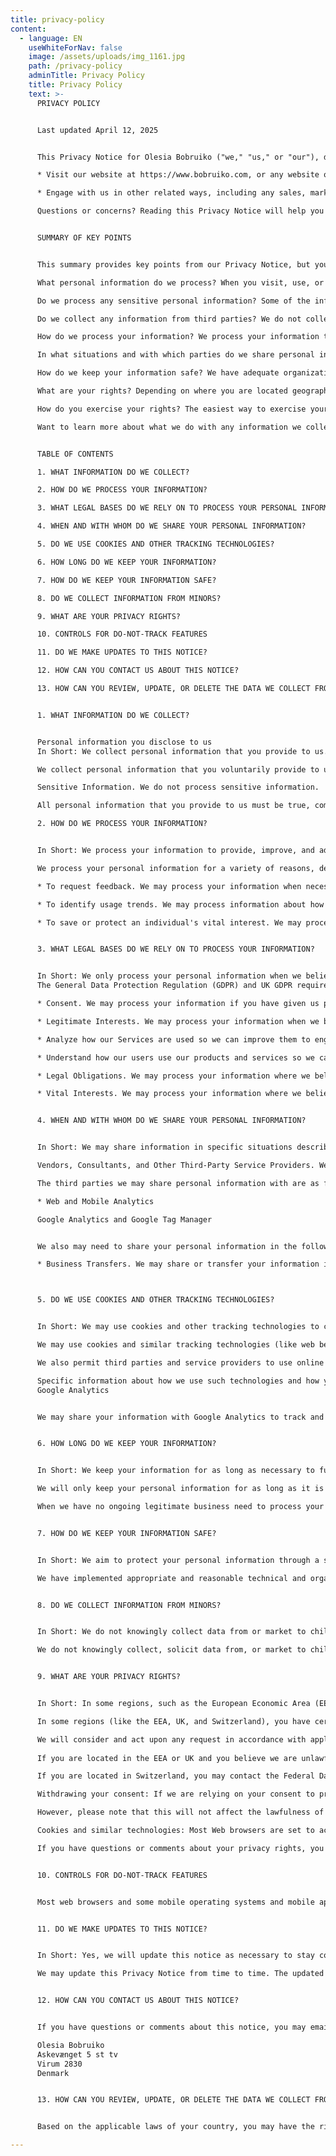 ```yaml
---
title: privacy-policy
content:
  - language: EN
    useWhiteForNav: false
    image: /assets/uploads/img_1161.jpg
    path: /privacy-policy
    adminTitle: Privacy Policy
    title: Privacy Policy
    text: >-
      PRIVACY POLICY


      Last updated April 12, 2025


      This Privacy Notice for Olesia Bobruiko ("we," "us," or "our"), describes how and why we might access, collect, store, use, and/or share ("process") your personal information when you use our services ("Services"), including when you:

      * Visit our website at https://www.bobruiko.com, or any website of ours that links to this Privacy Notice

      * Engage with us in other related ways, including any sales, marketing, or events

      Questions or concerns? Reading this Privacy Notice will help you understand your privacy rights and choices. We are responsible for making decisions about how your personal information is processed. If you do not agree with our policies and practices, please do not use our Services. If you still have any questions or concerns, please contact us at psychologist.olesya.b@gmail.com.


      SUMMARY OF KEY POINTS


      This summary provides key points from our Privacy Notice, but you can find out more details about any of these topics by clicking the link following each key point or by using our table of contents below to find the section you are looking for.

      What personal information do we process? When you visit, use, or navigate our Services, we may process personal information depending on how you interact with us and the Services, the choices you make, and the products and features you use. Learn more about personal information you disclose to us.

      Do we process any sensitive personal information? Some of the information may be considered "special" or "sensitive" in certain jurisdictions, for example your racial or ethnic origins, sexual orientation, and religious beliefs. We do not process sensitive personal information.

      Do we collect any information from third parties? We do not collect any information from third parties.

      How do we process your information? We process your information to provide, improve, and administer our Services, communicate with you, for security and fraud prevention, and to comply with law. We may also process your information for other purposes with your consent. We process your information only when we have a valid legal reason to do so. Learn more about how we process your information.

      In what situations and with which parties do we share personal information? We may share information in specific situations and with specific third parties. Learn more about when and with whom we share your personal information.

      How do we keep your information safe? We have adequate organizational and technical processes and procedures in place to protect your personal information. However, no electronic transmission over the internet or information storage technology can be guaranteed to be 100% secure, so we cannot promise or guarantee that hackers, cybercriminals, or other unauthorized third parties will not be able to defeat our security and improperly collect, access, steal, or modify your information. Learn more about how we keep your information safe.

      What are your rights? Depending on where you are located geographically, the applicable privacy law may mean you have certain rights regarding your personal information. Learn more about your privacy rights.

      How do you exercise your rights? The easiest way to exercise your rights is by submitting a data subject access request, or by contacting us. We will consider and act upon any request in accordance with applicable data protection laws.

      Want to learn more about what we do with any information we collect? Review the Privacy Notice in full.


      TABLE OF CONTENTS

      1. WHAT INFORMATION DO WE COLLECT?

      2. HOW DO WE PROCESS YOUR INFORMATION?

      3. WHAT LEGAL BASES DO WE RELY ON TO PROCESS YOUR PERSONAL INFORMATION?

      4. WHEN AND WITH WHOM DO WE SHARE YOUR PERSONAL INFORMATION?

      5. DO WE USE COOKIES AND OTHER TRACKING TECHNOLOGIES?

      6. HOW LONG DO WE KEEP YOUR INFORMATION?

      7. HOW DO WE KEEP YOUR INFORMATION SAFE?

      8. DO WE COLLECT INFORMATION FROM MINORS?

      9. WHAT ARE YOUR PRIVACY RIGHTS?

      10. CONTROLS FOR DO-NOT-TRACK FEATURES

      11. DO WE MAKE UPDATES TO THIS NOTICE?

      12. HOW CAN YOU CONTACT US ABOUT THIS NOTICE?

      13. HOW CAN YOU REVIEW, UPDATE, OR DELETE THE DATA WE COLLECT FROM YOU?


      1. WHAT INFORMATION DO WE COLLECT?


      Personal information you disclose to us
      In Short: We collect personal information that you provide to us.

      We collect personal information that you voluntarily provide to us when you express an interest in obtaining information about us or our products and Services, when you participate in activities on the Services, or otherwise when you contact us.

      Sensitive Information. We do not process sensitive information.

      All personal information that you provide to us must be true, complete, and accurate, and you must notify us of any changes to such personal information.

      2. HOW DO WE PROCESS YOUR INFORMATION?


      In Short: We process your information to provide, improve, and administer our Services, communicate with you, for security and fraud prevention, and to comply with law. We may also process your information for other purposes with your consent.

      We process your personal information for a variety of reasons, depending on how you interact with our Services, including:

      * To request feedback. We may process your information when necessary to request feedback and to contact you about your use of our Services.

      * To identify usage trends. We may process information about how you use our Services to better understand how they are being used so we can improve them.

      * To save or protect an individual's vital interest. We may process your information when necessary to save or protect an individual’s vital interest, such as to prevent harm.


      3. WHAT LEGAL BASES DO WE RELY ON TO PROCESS YOUR INFORMATION?


      In Short: We only process your personal information when we believe it is necessary and we have a valid legal reason (i.e., legal basis) to do so under applicable law, like with your consent, to comply with laws, to provide you with services to enter into or fulfill our contractual obligations, to protect your rights, or to fulfill our legitimate business interests.
      The General Data Protection Regulation (GDPR) and UK GDPR require us to explain the valid legal bases we rely on in order to process your personal information. As such, we may rely on the following legal bases to process your personal information:

      * Consent. We may process your information if you have given us permission (i.e., consent) to use your personal information for a specific purpose. You can withdraw your consent at any time. Learn more about withdrawing your consent.

      * Legitimate Interests. We may process your information when we believe it is reasonably necessary to achieve our legitimate business interests and those interests do not outweigh your interests and fundamental rights and freedoms. For example, we may process your personal information for some of the purposes described in order to:

      * Analyze how our Services are used so we can improve them to engage and retain users

      * Understand how our users use our products and services so we can improve user experience

      * Legal Obligations. We may process your information where we believe it is necessary for compliance with our legal obligations, such as to cooperate with a law enforcement body or regulatory agency, exercise or defend our legal rights, or disclose your information as evidence in litigation in which we are involved.

      * Vital Interests. We may process your information where we believe it is necessary to protect your vital interests or the vital interests of a third party, such as situations involving potential threats to the safety of any person.


      4. WHEN AND WITH WHOM DO WE SHARE YOUR PERSONAL INFORMATION?


      In Short: We may share information in specific situations described in this section and/or with the following third parties.

      Vendors, Consultants, and Other Third-Party Service Providers. We may share your data with third-party vendors, service providers, contractors, or agents ("third parties") who perform services for us or on our behalf and require access to such information to do that work. We have contracts in place with our third parties, which are designed to help safeguard your personal information. This means that they cannot do anything with your personal information unless we have instructed them to do it. They will also not share your personal information with any organization apart from us. They also commit to protect the data they hold on our behalf and to retain it for the period we instruct.

      The third parties we may share personal information with are as follows:

      * Web and Mobile Analytics

      Google Analytics and Google Tag Manager


      We also may need to share your personal information in the following situations:

      * Business Transfers. We may share or transfer your information in connection with, or during negotiations of, any merger, sale of company assets, financing, or acquisition of all or a portion of our business to another company.



      5. DO WE USE COOKIES AND OTHER TRACKING TECHNOLOGIES?


      In Short: We may use cookies and other tracking technologies to collect and store your information.

      We may use cookies and similar tracking technologies (like web beacons and pixels) to gather information when you interact with our Services. Some online tracking technologies help us maintain the security of our Services, prevent crashes, fix bugs, save your preferences, and assist with basic site functions.

      We also permit third parties and service providers to use online tracking technologies on our Services for analytics and advertising, including to help manage and display advertisements, to tailor advertisements to your interests, or to send abandoned shopping cart reminders (depending on your communication preferences). The third parties and service providers use their technology to provide advertising about products and services tailored to your interests which may appear either on our Services or on other websites.

      Specific information about how we use such technologies and how you can refuse certain cookies is set out in our Cookie Notice: http://www.bobruiko.com/cookie-policy.
      Google Analytics


      We may share your information with Google Analytics to track and analyze the use of the Services. The Google Analytics Advertising Features that we may use include: Google Analytics Demographics and Interests Reporting. To opt out of being tracked by Google Analytics across the Services, visit https://tools.google.com/dlpage/gaoptout. You can opt out of Google Analytics Advertising Features through Ads Settings and Ad Settings for mobile apps. Other opt out means include http://optout.networkadvertising.org/ and http://www.networkadvertising.org/mobile-choice. For more information on the privacy practices of Google, please visit the Google Privacy & Terms page.


      6. HOW LONG DO WE KEEP YOUR INFORMATION?


      In Short: We keep your information for as long as necessary to fulfill the purposes outlined in this Privacy Notice unless otherwise required by law.

      We will only keep your personal information for as long as it is necessary for the purposes set out in this Privacy Notice, unless a longer retention period is required or permitted by law (such as tax, accounting, or other legal requirements).

      When we have no ongoing legitimate business need to process your personal information, we will either delete or anonymize such information, or, if this is not possible (for example, because your personal information has been stored in backup archives), then we will securely store your personal information and isolate it from any further processing until deletion is possible.


      7. HOW DO WE KEEP YOUR INFORMATION SAFE?


      In Short: We aim to protect your personal information through a system of organizational and technical security measures.

      We have implemented appropriate and reasonable technical and organizational security measures designed to protect the security of any personal information we process. However, despite our safeguards and efforts to secure your information, no electronic transmission over the Internet or information storage technology can be guaranteed to be 100% secure, so we cannot promise or guarantee that hackers, cybercriminals, or other unauthorized third parties will not be able to defeat our security and improperly collect, access, steal, or modify your information. Although we will do our best to protect your personal information, transmission of personal information to and from our Services is at your own risk. You should only access the Services within a secure environment.


      8. DO WE COLLECT INFORMATION FROM MINORS?


      In Short: We do not knowingly collect data from or market to children under 18 years of age.

      We do not knowingly collect, solicit data from, or market to children under 18 years of age, nor do we knowingly sell such personal information. By using the Services, you represent that you are at least 18 or that you are the parent or guardian of such a minor and consent to such minor dependent’s use of the Services. If we learn that personal information from users less than 18 years of age has been collected, we will deactivate the account and take reasonable measures to promptly delete such data from our records. If you become aware of any data we may have collected from children under age 18, please contact us at psychologist.olesya.b@gmail.com.


      9. WHAT ARE YOUR PRIVACY RIGHTS?


      In Short: In some regions, such as the European Economic Area (EEA), United Kingdom (UK), and Switzerland, you have rights that allow you greater access to and control over your personal information. You may review, change, or terminate your account at any time, depending on your country, province, or state of residence.

      In some regions (like the EEA, UK, and Switzerland), you have certain rights under applicable data protection laws. These may include the right (i) to request access and obtain a copy of your personal information, (ii) to request rectification or erasure; (iii) to restrict the processing of your personal information; (iv) if applicable, to data portability; and (v) not to be subject to automated decision-making. In certain circumstances, you may also have the right to object to the processing of your personal information. You can make such a request by contacting us by using the contact details provided in the section "HOW CAN YOU CONTACT US ABOUT THIS NOTICE?" below.

      We will consider and act upon any request in accordance with applicable data protection laws.
      
      If you are located in the EEA or UK and you believe we are unlawfully processing your personal information, you also have the right to complain to your Member State data protection authority or UK data protection authority.

      If you are located in Switzerland, you may contact the Federal Data Protection and Information Commissioner.

      Withdrawing your consent: If we are relying on your consent to process your personal information, you have the right to withdraw your consent at any time. You can withdraw your consent at any time by contacting us by using the contact details provided in the section "HOW CAN YOU CONTACT US ABOUT THIS NOTICE?" below.

      However, please note that this will not affect the lawfulness of the processing before its withdrawal nor, will it affect the processing of your personal information conducted in reliance on lawful processing grounds other than consent.

      Cookies and similar technologies: Most Web browsers are set to accept cookies by default. If you prefer, you can usually choose to set your browser to remove cookies and to reject cookies. If you choose to remove cookies or reject cookies, this could affect certain features or services of our Services. For further information, please see our Cookie Notice: http://www.bobruiko.com/cookie-policy.

      If you have questions or comments about your privacy rights, you may email us at psychologist.olesya.b@gmail.com.


      10. CONTROLS FOR DO-NOT-TRACK FEATURES


      Most web browsers and some mobile operating systems and mobile applications include a Do-Not-Track ("DNT") feature or setting you can activate to signal your privacy preference not to have data about your online browsing activities monitored and collected. At this stage, no uniform technology standard for recognizing and implementing DNT signals has been finalized. As such, we do not currently respond to DNT browser signals or any other mechanism that automatically communicates your choice not to be tracked online. If a standard for online tracking is adopted that we must follow in the future, we will inform you about that practice in a revised version of this Privacy Notice.


      11. DO WE MAKE UPDATES TO THIS NOTICE?


      In Short: Yes, we will update this notice as necessary to stay compliant with relevant laws.

      We may update this Privacy Notice from time to time. The updated version will be indicated by an updated "Revised" date at the top of this Privacy Notice. If we make material changes to this Privacy Notice, we may notify you either by prominently posting a notice of such changes or by directly sending you a notification. We encourage you to review this Privacy Notice frequently to be informed of how we are protecting your information.


      12. HOW CAN YOU CONTACT US ABOUT THIS NOTICE?


      If you have questions or comments about this notice, you may email us at psychologist.olesya.b@gmail.com or contact us by post at:

      Olesia Bobruiko
      Askevænget 5 st tv
      Virum 2830
      Denmark


      13. HOW CAN YOU REVIEW, UPDATE, OR DELETE THE DATA WE COLLECT FROM YOU?


      Based on the applicable laws of your country, you may have the right to request access to the personal information we collect from you, details about how we have processed it, correct inaccuracies, or delete your personal information. You may also have the right to withdraw your consent to our processing of your personal information. These rights may be limited in some circumstances by applicable law. To request to review, update, or delete your personal information, please fill out and submit a data subject access request.

---
```

